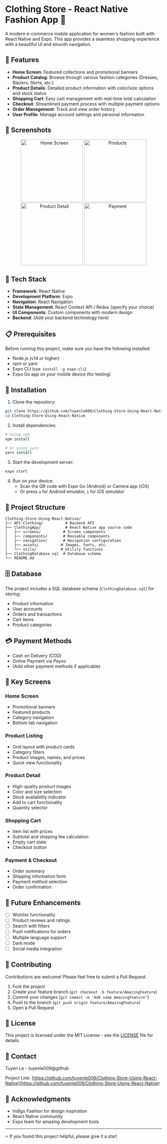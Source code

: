 # Clothing Store - React Native Fashion App 👗

A modern e-commerce mobile application for women's fashion built with React Native and Expo. This app provides a seamless shopping experience with a beautiful UI and smooth navigation.

## 📱 Features

- **Home Screen**: Featured collections and promotional banners
- **Product Catalog**: Browse through various fashion categories (Dresses, Blazers, Skirts, etc.)
- **Product Details**: Detailed product information with color/size options and stock status
- **Shopping Cart**: Easy cart management with real-time total calculation
- **Checkout**: Streamlined payment process with multiple payment options
- **Order Management**: Track and view order history
- **User Profile**: Manage account settings and personal information

## 🎨 Screenshots

<div align="center">
  <img src="https://github.com/user-attachments/assets/b09fda50-456c-49bf-b8d8-49a8084561fc" width="200" alt="Home Screen"/>
  <img src="https://github.com/user-attachments/assets/0f0d50b4-1f97-42f0-9a9a-990c52cc1005" width="200" alt="Products"/>
  <img src="https://github.com/user-attachments/assets/e09d28a7-5303-406e-a82d-6ca36ee5960e" width="200" alt="Product Detail"/>
  <img src="https://github.com/user-attachments/assets/097440a0-bf1f-409c-8cfd-57070d29121e" width="200" alt="Payment"/>
</div>

## 🚀 Tech Stack

- **Framework**: React Native
- **Development Platform**: Expo
- **Navigation**: React Navigation
- **State Management**: React Context API / Redux (specify your choice)
- **UI Components**: Custom components with modern design
- **Backend**: (Add your backend technology here)

## 📋 Prerequisites

Before running this project, make sure you have the following installed:

- Node.js (v14 or higher)
- npm or yarn
- Expo CLI (`npm install -g expo-cli`)
- Expo Go app on your mobile device (for testing)

## 🔧 Installation

1. Clone the repository:
```bash
git clone https://github.com/tuyenle009/Clothing-Store-Using-React-Native.git
cd Clothing-Store-Using-React-Native
```

2. Install dependencies:
```bash
# Using npm
npm install

# Or using yarn
yarn install
```

3. Start the development server:
```bash
expo start
```

4. Run on your device:
   - Scan the QR code with Expo Go (Android) or Camera app (iOS)
   - Or press `a` for Android emulator, `i` for iOS simulator

## 📁 Project Structure
```
Clothing-Store-Using-React-Native/
├── API-Clothing/          # Backend API
├── ClothingApp/           # React Native app source code
│   ├── screens/          # Screen components
│   ├── components/       # Reusable components
│   ├── navigation/       # Navigation configuration
│   ├── assets/          # Images, fonts, etc.
│   └── utils/           # Utility functions
├── ClothingDatabase.sql  # Database schema
└── README.md
```

## 🗄️ Database

The project includes a SQL database schema (`ClothingDatabase.sql`) for storing:
- Product information
- User accounts
- Orders and transactions
- Cart items
- Product categories

## 💳 Payment Methods

- Cash on Delivery (COD)
- Online Payment via Payoo
- (Add other payment methods if applicable)

## 🌟 Key Screens

### Home Screen
- Promotional banners
- Featured products
- Category navigation
- Bottom tab navigation

### Product Listing
- Grid layout with product cards
- Category filters
- Product images, names, and prices
- Quick view functionality

### Product Detail
- High-quality product images
- Color and size selection
- Stock availability indicator
- Add to cart functionality
- Quantity selector

### Shopping Cart
- Item list with prices
- Subtotal and shipping fee calculation
- Empty cart state
- Checkout button

### Payment & Checkout
- Order summary
- Shipping information form
- Payment method selection
- Order confirmation

## 🎯 Future Enhancements

- [ ] Wishlist functionality
- [ ] Product reviews and ratings
- [ ] Search with filters
- [ ] Push notifications for orders
- [ ] Multiple language support
- [ ] Dark mode
- [ ] Social media integration

## 👥 Contributing

Contributions are welcome! Please feel free to submit a Pull Request.

1. Fork the project
2. Create your feature branch (`git checkout -b feature/AmazingFeature`)
3. Commit your changes (`git commit -m 'Add some AmazingFeature'`)
4. Push to the branch (`git push origin feature/AmazingFeature`)
5. Open a Pull Request

## 📝 License

This project is licensed under the MIT License - see the [LICENSE](LICENSE) file for details.

## 📧 Contact

Tuyen Le - tuyenle009@github

Project Link: [https://github.com/tuyenle009/Clothing-Store-Using-React-Native](https://github.com/tuyenle009/Clothing-Store-Using-React-Native)

## 🙏 Acknowledgments

- Indigo Fashion for design inspiration
- React Native community
- Expo team for amazing development tools

---

⭐ If you found this project helpful, please give it a star!
